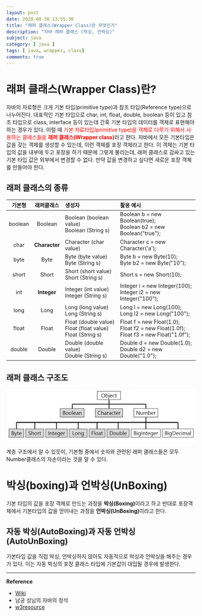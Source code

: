 ```yaml
---
layout: post
date: 2020-08-30 13:55:30
title: "래퍼 클래스(Wrapper Class)란 무엇인가"
description: "자바 래퍼 클래스 (박싱, 언박싱)"
subject: java
category: [ java ]
tags: [ java, wrapper, class]
comments: true
---
```


# 래퍼 클래스(Wrapper Class)란?

자바의 자료형은 크게 기본 타입(primitive type)과 참조 타입(Reference type)으로 나누어진다. 대표적인 기본 타입으로 char, int, float, double, boolean 등이 있고 참조 타입으로 class, interface 등이 있는데 간혹 기본 타입의 데이터를 객체로 표현해야 하는 경우가 있다. 이럴 때 <span style="color:red">기본 자료타입(primitive type)을 객체로 다루기 위해서 사용하는 클래스들을 <b>래퍼 클래스(Wrapper class)</b></span>라고 한다. 자바에서 모든 기본타입은 값을 갖는 객체를 생성할 수 있는데, 이런 객체를 포장 객체라고 한다. 이 객체는 기본 타입의 값을 내부에 두고 포장을 하기 때문에 그렇게 불리는데, 래퍼 클래스로 감싸고 있는 기본 타입 값은 외부에서 변경할 수 없다. 만약 값을 변경하고 싶다면 새로운 포장 객체를 만들어야 한다.

## 래퍼 클래스의 종류

| 기본형 | 래퍼클래스 | 생성자 | 활용 예시 |
|:---:|:---:|:---|:---|
| boolean | Boolean | Boolean (boolean value) <br/> Boolean (String s) | Boolean b = new Boolean(true); <br/> Boolean b2 = new Boolean("true"); |
| char | <b>Character</b> | Character (char value) | Character c = new Character('a'); |
| byte | Byte | Byte (byte value)</br> Byte (String s) | Byte b = new Byte(10);</br> Byte b2 = new Byte("10"); |
| short | Short | Short (short value)</br> Short (String s) | Short s = new Short(10);</br> |
| int | <b>Integer</b> | Integer (int value)</br> Integer (String s) | Integer i = new Integer(100);</br> Integer i2 = new Integer("100"); |
| long | Long | Long (long value)</br> Long (String s) | Long l = new Long(100);</br> Long l2 = new Long("100"); |
| float | Float | Float (double value)</br> Float (float value)</br> Float (String s) | Float f = new Float(1.0);</br> Float f2 = new Float(1.0f);</br> Float f3 = new Float("1.0f"); |
| double | Double | Double (double value)</br> Double (String s) | Double d = new Double(1.0);</br> Double d2 = new Double("1.0"); |

## 래퍼 클래스 구조도

![01](/assets/img/cs/hierarchy.png)

계층 구조에서 알 수 있듯이, 기본형 중에서 숫자와 관련된 래퍼 클래스들은 모두 Number클래스의 자손이라는 것을 알 수 있다.

# 박싱(boxing)과 언박싱(UnBoxing)

기본 타입의 값을 포장 객체로 만드는 과정을 <b>박싱(Boxing)</b>이라고 하고 반대로 포장객체에서 기본타입의 값을 얻어내는 과정을 <b>언박싱(UnBoxing)</b>이라고 한다.

## 자동 박싱(AutoBoxing)과 자동 언박싱(AutoUnBoxing)

기본타입 값을 직접 박싱, 언박싱하지 않아도 자동적으로 박싱과 언박싱을 해주는 경우가 있다. 이는 자동 박싱의 포장 클래스 타입에 기본값이 대입될 경우에 발생한다.

---
**Reference**
+ [Wiki](https://en.wikipedia.org/wiki/Primitive_wrapper_class_in_java)
+ 남궁 성님의 자바의 정석
+ [w3resource](https://w3resource.com/java-tutorial/java-wrapper-classes.php)
